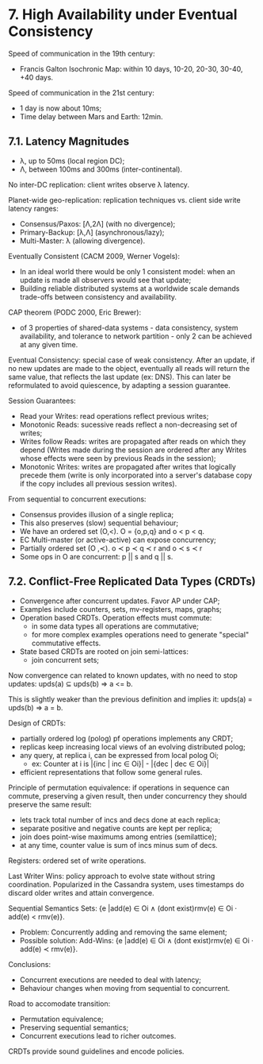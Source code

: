 # 7. High Availability under Eventual Consistency

Speed of communication in the 19th century:
- Francis Galton Isochronic Map: within 10 days, 10-20, 20-30, 30-40, +40 days.

Speed of communication in the 21st century:
- 1 day is now about 10ms;
- Time delay between Mars and Earth: 12min.

## 7.1. Latency Magnitudes

- λ, up to 50ms (local region DC);
- Λ, between 100ms and 300ms (inter-continental).

No inter-DC replication: client writes observe λ latency.

Planet-wide geo-replication: replication techniques vs. client side write latency ranges:
- Consensus/Paxos: [Λ,2Λ] (with no divergence);
- Primary-Backup: [λ,Λ] (asynchronous/lazy);
- Multi-Master: λ (allowing divergence).

Eventually Consistent (CACM 2009, Werner Vogels):
- In an ideal world there would be  only 1 consistent model: when an update is made all observers would see that update;
- Building reliable distributed systems at a worldwide scale demands trade-offs between consistency and availability.

CAP theorem (PODC 2000, Eric Brewer):
- of 3 properties of shared-data systems - data consistency, system availability, and tolerance to network partition - only 2 can be achieved at any given time.

Eventual Consistency: special case of weak consistency. After an update, if no new updates are made to the object, eventually all reads will return the same value, that reflects the last update (ex: DNS). This can later be reformulated to avoid quiescence, by adapting a session guarantee.

Session Guarantees:
- Read your Writes: read operations reflect previous writes;
- Monotonic Reads: sucessive reads reflect a non-decreasing set of writes;
- Writes follow Reads: writes are propagated after reads on which they depend (Writes made during the session are ordered after any Writes whose effects were seen by previous Reads in the session);
- Monotonic Writes: writes are propagated after writes that logically precede them (write is only incorporated into a server's database copy if the copy includes all previous session writes).

From sequential to concurrent executions:
- Consensus provides illusion of a single replica;
- This also preserves (slow) sequential behaviour;
- We have an ordered set (O,<). O = {o,p,q} and o < p < q.
- EC Multi-master (or active-active) can expose concurrency;
- Partially ordered set (O ,≺). o ≺ p ≺ q ≺ r and o ≺ s ≺ r
- Some ops in O are concurrent: p || s and q || s.

## 7.2. Conflict-Free Replicated Data Types (CRDTs)

- Convergence after concurrent updates. Favor AP under CAP;
- Examples include counters, sets, mv-registers, maps, graphs;
- Operation based CRDTs. Operation effects must commute:
  - in some data types all operations are commutative;
  - for more complex examples operations need to generate "special" commutative effects.
- State based CRDTs are rooted on join semi-lattices:
  - join concurrent sets;

Now convergence can related to known updates, with no need to stop updates: upds(a) ⊆ upds(b) => a <= b.

This is slightly weaker than the previous definition and implies it: upds(a) = upds(b) => a = b.

Design of CRDTs:
- partially ordered log (polog) pf operations implements any CRDT;
- replicas keep increasing local views of an evolving distributed polog;
- any query, at replica i, can  be expressed from local polog Oi;
  - ex: Counter at i is |{inc | inc ∈ Oi}| - |{dec | dec ∈ Oi}|
- efficient representations that follow some general rules.

Principle of permutation equivalence: if operations in sequence can commute, preserving a given result, then under concurrency they should preserve the same result:
- lets track total number of incs and decs done at each replica;
- separate positive and negative counts are kept per replica;
- join does point-wise maximums among entries (semilattice);
- at any time, counter value is sum of incs minus sum of decs.

Registers: ordered set of write operations.

Last Writer Wins: policy approach to evolve state without string coordination. Popularized in the Cassandra system, uses timestamps do discard older writes and attain convergence.

Sequential Semantics Sets: {e |add(e) ∈ Oi ∧ (dont exist)rmv(e) ∈ Oi · add(e) < rmv(e)}.
- Problem: Concurrently adding and removing the same element;
- Possible solution: Add-Wins: {e |add(e) ∈ Oi ∧ (dont exist)rmv(e) ∈ Oi · add(e) ≺ rmv(e)}.

Conclusions:
- Concurrent executions are needed to deal with latency;
- Behaviour changes when moving from sequential to concurrent.

Road to accomodate transition:
- Permutation equivalence;
- Preserving sequential semantics;
- Concurrent executions lead to richer outcomes.

CRDTs provide sound guidelines and encode policies.